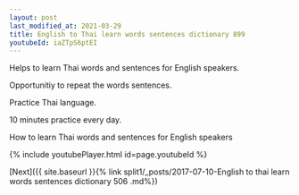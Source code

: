 ```yaml
---
layout: post
last_modified_at: 2021-03-29
title: English to Thai learn words sentences dictionary 899 
youtubeId: iaZTpS6ptEI
---
```

 
 
Helps to learn Thai words and sentences for English speakers.

Opportunitiy to repeat the words sentences. 

Practice Thai language. 
 
10 minutes practice every day. 
 
How to learn Thai words and sentences for English speakers 
 
{% include youtubePlayer.html id=page.youtubeId %}
 
 
[Next]({{ site.baseurl }}{% link  split1/_posts/2017-07-10-English to thai learn words sentences dictionary 506 .md%})
 
